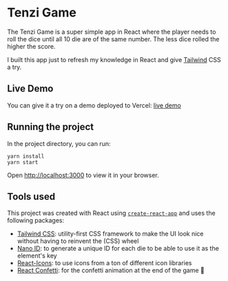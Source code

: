 # Tenzi Game

The Tenzi Game is a super simple app in React where the player needs to roll the dice until all 10 die are of the same number. The less dice rolled the higher the score.

I built this app just to refresh my knowledge in React and give [Tailwind](https://tailwindcss.com) CSS a try.

## Live Demo

You can give it a try on a demo deployed to Vercel: [live demo](https://github.com/roddutra/tenzi-game)

## Running the project

In the project directory, you can run:

```
yarn install
yarn start
```

Open [http://localhost:3000](http://localhost:3000) to view it in your browser.

## Tools used

This project was created with React using [`create-react-app`](https://create-react-app.dev) and uses the following packages:

- [Tailwind CSS](https://tailwindcss.com): utility-first CSS framework to make the UI look nice without having to reinvent the (CSS) wheel
- [Nano ID](https://github.com/ai/nanoid): to generate a unique ID for each die to be able to use it as the element's key
- [React-Icons](https://react-icons.github.io/react-icons/): to use icons from a ton of different icon libraries
- [React Confetti](): for the confetti animation at the end of the game 🎉
